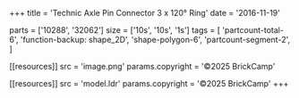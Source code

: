 +++
title = 'Technic Axle Pin Connector 3 x 120° Ring'
date  = '2016-11-19'

parts = ['10288', '32062']
size  = ['10s', '10s', '1s']
tags  = [
  'partcount-total-6',
  'function-backup: shape_2D',
  'shape-polygon-6',
  'partcount-segment-2',
]

[[resources]]
src              = 'image.png'
params.copyright = '©2025 BrickCamp'

[[resources]]
src              = 'model.ldr'
params.copyright = '©2025 BrickCamp'
+++
